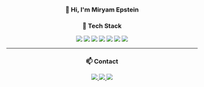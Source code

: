 <div align="center">



### 👋 Hi, I'm **Miryam Epstein**


### 🚀 Tech Stack
<img src="https://img.shields.io/badge/JavaScript-1E004A?style=for-the-badge&logo=javascript&logoColor=00FFCC">
<img src="https://img.shields.io/badge/TypeScript-1E004A?style=for-the-badge&logo=typescript&logoColor=00FFCC">
<img src="https://img.shields.io/badge/React-1E004A?style=for-the-badge&logo=react&logoColor=00FFCC">
<img src="https://img.shields.io/badge/Angular-1E004A?style=for-the-badge&logo=angular&logoColor=00FFCC">
<img src="https://img.shields.io/badge/Node.js-1E004A?style=for-the-badge&logo=node.js&logoColor=00FFCC">
<img src="https://img.shields.io/badge/MongoDB-1E004A?style=for-the-badge&logo=mongodb&logoColor=00FFCC">
<img src="https://img.shields.io/badge/SQL-1E004A?style=for-the-badge&logo=postgresql&logoColor=00FFCC">

---

### 📫 Contact
<a href="mailto:m0533123308@gmail.com">
<img src="https://img.shields.io/badge/Email-00FF00?style=for-the-badge&logo=gmail&logoColor=000">
</a>

<a href="tel:+972533123308">
<img src="https://img.shields.io/badge/Phone-00FFCC?style=for-the-badge&logo=phone&logoColor=000">
</a>

<a href="https://github.com/Miriam-Epstein">
<img src="https://img.shields.io/badge/GitHub-1E004A?style=for-the-badge&logo=github&logoColor=00FFCC">
</a>

</div>
